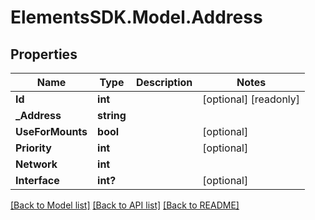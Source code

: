 # ElementsSDK.Model.Address

## Properties

Name | Type | Description | Notes
------------ | ------------- | ------------- | -------------
**Id** | **int** |  | [optional] [readonly] 
**_Address** | **string** |  | 
**UseForMounts** | **bool** |  | [optional] 
**Priority** | **int** |  | [optional] 
**Network** | **int** |  | 
**Interface** | **int?** |  | [optional] 

[[Back to Model list]](../#documentation-for-models) [[Back to API list]](../#documentation-for-api-endpoints) [[Back to README]](../)

